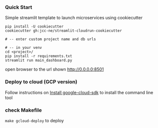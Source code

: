 ### Quick Start

Simple streamlit template to launch microservices using cookiecutter

```
pip install -U cookiecutter
cookiecutter gh:jcc-ne/streamlit-cloudrun-cookiecutter

# -- enter custom project name and db urls

# -- in your venv
cd <project>/
pip install -r requirements.txt
streamlit run main_dashboard.py

```

open browser to the url shown http://0.0.0.0:8501

### Deploy to cloud (GCP version)

Follow instructions on [Install google-cloud-sdk](https://cloud.google.com/sdk/docs/install) to install the
command line tool

### check Makefile
`make gcloud-deploy`  to deploy
